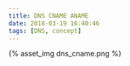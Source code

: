 ```yaml
---
title: DNS CNAME ANAME
date: 2018-03-19 16:40:46
tags: [DNS, concept]
---
```


{% asset_img dns_cname.png %}